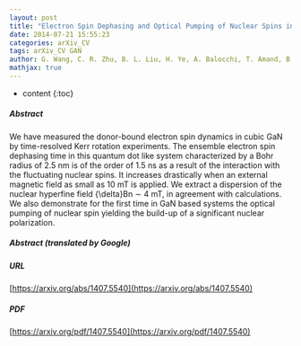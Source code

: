 ```yaml
---
layout: post
title: "Electron Spin Dephasing and Optical Pumping of Nuclear Spins in GaN"
date: 2014-07-21 15:55:23
categories: arXiv_CV
tags: arXiv_CV GAN
author: G. Wang, C. R. Zhu, B. L. Liu, H. Ye, A. Balocchi, T. Amand, B. Urbaszek, H. Yang, X. Marie
mathjax: true
---
```


* content
{:toc}

##### Abstract
We have measured the donor-bound electron spin dynamics in cubic GaN by time-resolved Kerr rotation experiments. The ensemble electron spin dephasing time in this quantum dot like system characterized by a Bohr radius of 2.5 nm is of the order of 1.5 ns as a result of the interaction with the fluctuating nuclear spins. It increases drastically when an external magnetic field as small as 10 mT is applied. We extract a dispersion of the nuclear hyperfine field {\delta}Bn $\sim$ 4 mT, in agreement with calculations. We also demonstrate for the first time in GaN based systems the optical pumping of nuclear spin yielding the build-up of a significant nuclear polarization.

##### Abstract (translated by Google)


##### URL
[https://arxiv.org/abs/1407.5540](https://arxiv.org/abs/1407.5540)

##### PDF
[https://arxiv.org/pdf/1407.5540](https://arxiv.org/pdf/1407.5540)

